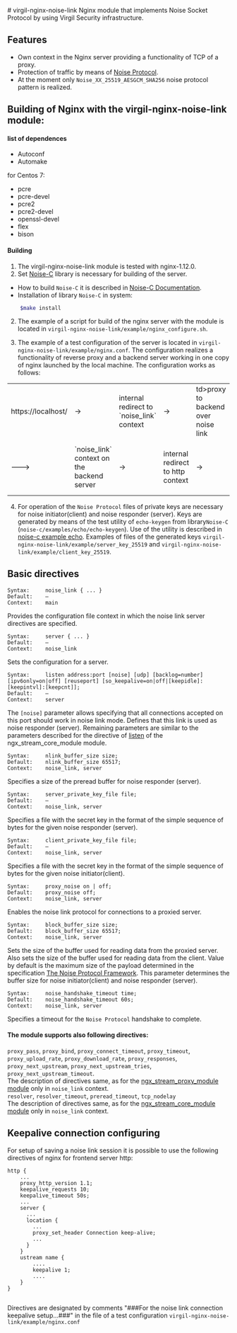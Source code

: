 </b># virgil-nginx-noise-link
Nginx module that implements Noise Socket Protocol by using Virgil Security infrastructure.

## Features ##

 - Own context in the Nginx server providing a functionality of TCP of a proxy.
 - Protection of traffic by means of [Noise Protocol](http://noiseprotocol.org/).
 - At the moment only `Noise_XX_25519_AESGCM_SHA256` noise protocol pattern is realized.

## Building of Nginx with the virgil-nginx-noise-link module:

#### list of dependences

* Autoconf
* Automake

for Centos 7:
* pcre
* pcre-devel
* pcre2
* pcre2-devel
* openssl-devel
* flex
* bison

#### Building

1. The virgil-nginx-noise-link module is tested with nginx-1.12.0.
2. Set [Noise-C](https://github.com/rweather/noise-c) library is necessary for building of the server.
* How to build `Noise-C` it is described in [Noise-C Documentation](http://rweather.github.io/noise-c/index.html).
* Installation of library `Noise-C` in system:

```bash
	$make install
```

 2. The example of a script for build of the nginx server with the module is located in `virgil-nginx-noise-link/example/nginx_configure.sh`.
 
 3. The example of a test configuration of the server is located in `virgil-nginx-noise-link/example/nginx.conf`. The configuration realizes a functionality of reverse proxy and a backend server working in one copy of nginx launched by the local machine. The configuration works as follows:

<table align = "center">
	<tr>
    <td>https://localhost/<td>-></td>
    	<td>internal redirect to `noise_link` context<td>-></td>
    	<td>td>proxy to backend over noise link<td>---></td>
	</tr>
    <tr>
    	<td>---></td>
        <td>`noise_link` context on the backend server<td>-></td>
    	<td>internal redirect to http context<td>-></td>
    	<td>access to the static page index.html "Welcome to nginx!"</td>
    </tr>
    <tr>
    </tr>
</table>

4. For operation of the `Noise Protocol` files of private keys are necessary for noise initiator(client) and noise responder (server). Keys are generated by means of the test utility of `echo-keygen` from library`Noise-C` (`noise-c/examples/echo/echo-keygen`). Use of the utility is described in [noise-c example echo](http://rweather.github.io/noise-c/example_echo.html). Examples of files of the generated keys `virgil-nginx-noise-link/example/server_key_25519` and `virgil-nginx-noise-link/example/client_key_25519`. 

## Basic directives ##

```nginx
Syntax: 	noise_link { ... }
Default: 	—
Context: 	main
```

Provides the configuration file context in which the noise link server directives are specified. 

```nginx
Syntax: 	server { ... } 
Default: 	— 
Context: 	noise_link
```
Sets the configuration for a server. 

```nginx
Syntax: 	listen address:port [noise] [udp] [backlog=number] [ipv6only=on|off] [reuseport] [so_keepalive=on|off|[keepidle]:[keepintvl]:[keepcnt]];
Default: 	—
Context: 	server
```

The `[noise]` parameter allows specifying that all connections accepted on this port should work in noise link mode. Defines that this link is used as noise responder (server). Remaining parameters are similar to the parameters described for the directive of [listen](http://nginx.org/en/docs/stream/ngx_stream_core_module.html#listen)  of the ngx_stream_core_module module.

```nginx
Syntax: 	nlink_buffer_size size;
Default: 	nlink_buffer_size 65517;
Context: 	noise_link, server
```
Specifies a size of the preread buffer for noise responder (server).

```nginx
Syntax: 	server_private_key_file file;
Default: 	—
Context: 	noise_link, server
```

Specifies a file with the secret key in the format of the simple sequence of bytes for the given noise responder (server). 

```nginx
Syntax: 	client_private_key_file file;
Default: 	—
Context: 	noise_link, server
```

Specifies a file with the secret key in the format of the simple sequence of bytes for the given noise initiator(client). 

```nginx
Syntax: 	proxy_noise on | off;
Default: 	proxy_noise off;
Context: 	noise_link, server
```
Enables the noise link protocol for connections to a proxied server. 

```nginx
Syntax: 	block_buffer_size size;
Default: 	block_buffer_size 65517;
Context: 	noise_link, server
```

Sets the size of the buffer used for reading data from the proxied server. Also sets the size of the buffer used for reading data from the client.  Value by default is the maximum size of the payload determined in the specification [The Noise Protocol Framework](http://noiseprotocol.org/noise.html). This parameter determines the buffer size for noise initiator(client) and noise responder (server).

```nginx
Syntax: 	noise_handshake_timeout time;
Default: 	noise_handshake_timeout 60s;
Context: 	noise_link, server
```
Specifies a timeout for the `Noise Protocol` handshake to complete.

#### The module  supports also following directives:

`proxy_pass`, `proxy_bind`, `proxy_connect_timeout`, `proxy_timeout`, `proxy_upload_rate`, `proxy_download_rate`, `proxy_responses`, `proxy_next_upstream`, `proxy_next_upstream_tries`, `proxy_next_upstream_timeout`.<br />
The description of directives same, as for the [ngx_stream_proxy_module module](http://nginx.org/en/docs/stream/ngx_stream_proxy_module.html) only in `noise_link` context.<br />
`resolver`, `resolver_timeout`, `preread_timeout`, `tcp_nodelay`<br />
The description of directives same, as for the [ngx_stream_core_module module](http://nginx.org/en/docs/stream/ngx_stream_core_module.html) only in `noise_link` context.<br />

## Keepalive connection configuring

For setup of saving a noise link session it is possible to use the following directives of nginx for frontend server http: 
```nginx
http {
	...
    proxy_http_version 1.1;
    keepalive_requests 10;
    keepalive_timeout 50s;
	...
	server {
      ...
      location {
      	...
      	proxy_set_header Connection keep-alive;
        ...
      }
    }
    ustream name {
    	....
    	keepalive 1;
        ....
    }
}
    
```
Directives are designated by comments "###For the noise link connection keepalive setup...###" in the file of a test configuration `virgil-nginx-noise-link/example/nginx.conf`
